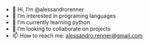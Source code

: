 - 👋 Hi, I’m @alessandrorenner
- 👀 I’m interested in programing languages
- 🌱 I’m currently learning python
- 💞️ I’m looking to collaborate on projects
- 📫 How to reach me: alessandro.renner@gmail.com

<!---
alessandrorenner/alessandrorenner is a ✨ special ✨ repository because its `README.md` (this file) appears on your GitHub profile.
You can click the Preview link to take a look at your changes.
--->
